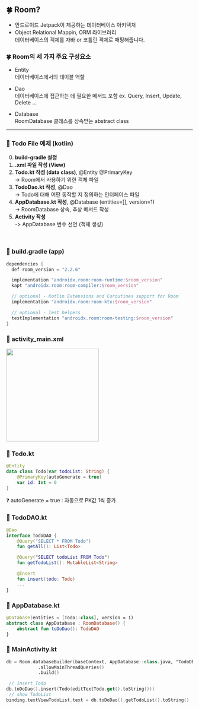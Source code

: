 ## 🍀 Room?
* 안드로이드 Jetpack이 제공하는 데이터베이스 아키텍처
* Object Relational Mappin, ORM 라이브러리   
데이터베이스의 객체를 자바 or 코틀린 객체로 매핑해줍니다.

### 🍀 Room의 세 가지 주요 구성요소

* Entity   
데이터베이스에서의 테이블 역할

* Dao   
데이터베이스에 접근하는 데 필요한 메서드 포함
ex. Query, Insert, Update, Delete ...

* Database   
RoomDatabase 클래스를 상속받는 abstract class
   
<hr>
    
### 📆 Todo File 예제 (kotlin)  

0. **build-gradle 설정**  
1. **.xml 파일 작성 (View)**  
2. **Todo.kt 작성 (data class)**, @Entity @PrimaryKey  
-> Room에서 사용하기 위한 객체 파일  
3. **TodoDao.kt 작성**, @Dao  
-> Todo에 대해 어떤 동작할 지 정의하는 인터페이스 파일  
4. **AppDatabase.kt 작성**, @Database (entities=[], version=1)  
-> RoomDatabase 상속, 추상 메서드 작성  
5. **Activity 작성**  
-> AppDatabase 변수 선언 (객체 생성)  

<br>

### 💚 build.gradle (app)
``` kotlin
dependencies {
  def room_version = "2.2.6"

  implementation "androidx.room:room-runtime:$room_version"
  kapt "androidx.room:room-compiler:$room_version"

  // optional - Kotlin Extensions and Coroutines support for Room
  implementation "androidx.room:room-ktx:$room_version"

  // optional - Test helpers
  testImplementation "androidx.room:room-testing:$room_version"
}
```

### 💚 activity_main.xml
<img src="https://images.velog.io/images/hyooosong/post/8d77137f-13e1-467c-b146-d6f1c05aaef5/Screenshot_1611829455.png" width=250>

### 💚 Todo.kt
```kotlin
@Entity
data class Todo(var todoList: String) {
    @PrimaryKey(autoGenerate = true)
    var id: Int = 0
}
```
❓ autoGenerate = true : 자동으로 PK값 1씩 증가

### 💚 TodoDAO.kt
```kotlin
@Dao
interface TodoDAO {
    @Query("SELECT * FROM Todo")
    fun getAll(): List<Todo>

    @Query("SELECT todoList FROM Todo")
    fun getTodoList(): MutableList<String>

    @Insert
    fun insert(todo: Todo)
    ...
}
```

### 💚  AppDatabase.kt
```kotlin
@Database(entities = [Todo::class], version = 1)
abstract class AppDatabase : RoomDatabase() {
    abstract fun toDoDao(): TodoDAO
}
```

### 💚  MainActivity.kt
```kotlin
db = Room.databaseBuilder(baseContext, AppDatabase::class.java, "TodoDB")
            .allowMainThreadQueries()
            .build()
```      
```kotlin
 // insert Todo
db.toDoDao().insert(Todo(editTextTodo.get().toString()))
 // show TodoList
binding.textViewTodoList.text = db.toDoDao().getTodoList().toString()
```
